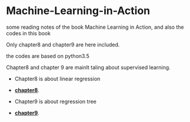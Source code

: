 # Machine-Learning-in-Action
some reading notes of the book Machine Learning in Action, and also the codes in this book

Only chapter8 and chapter9 are here included.

the codes are based on python3.5

Chapter8 and chapter 9 are mainlt taling about supervised learning. 

- Chapter8 is about linear regression
- [**chapter8**](8).

- Chapter9 is about regression tree
- [**chapter9**](9).
